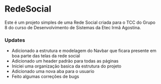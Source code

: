 # RedeSocial  

Este é um projeto simples de uma Rede Social criada para o TCC do Grupo 8 do curso de Desenvolvimento de Sistemas da Etec Irmã Agostina.  
### Updates

- Adicionado a estrutura e modelagem do Navbar que ficara presente em boa parte das telas da rede social  
- Adicionado um header padrão para todas as páginas  
- Iniciei uma organização basica da estrutura do projeto 
- Adicionado uma nova aba para o usuario  
- Feito algumas correções de bugs